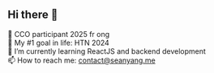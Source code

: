 ## Hi there 👋
🍁 CCO participant 2025 fr ong\
🔭 My #1 goal in life: HTN 2024\
🌱 I’m currently learning ReactJS and backend development\
📫 How to reach me: contact@seanyang.me

<!--
**aicheye/aicheye** is a ✨ _special_ ✨ repository because its `README.md` (this file) appears on your GitHub profile.

Here are some ideas to get you started:

- 🔭 I’m currently working on ...
- 🌱 I’m currently learning ...
- 👯 I’m looking to collaborate on ...
- 🤔 I’m looking for help with ...
- 💬 Ask me about ...
- 📫 How to reach me: ...
- 😄 Pronouns: ...
- ⚡ Fun fact: ...
-->
